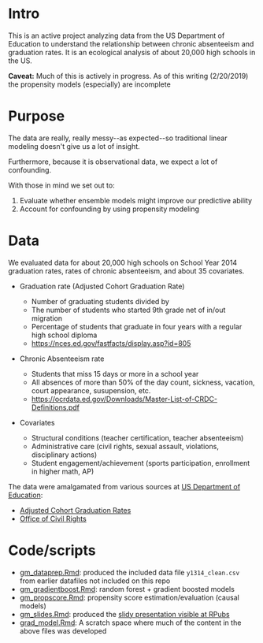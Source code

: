 # Intro

This is an active project analyzing data from the US Department of Education to understand the relationship between chronic absenteeism and graduation rates. It is an ecological analysis of about 20,000 high schools in the US.

**Caveat:** Much of this is actively in progress. As of this writing (2/20/2019) the propensity models (especially) are incomplete

# Purpose

The data are really, really messy--as expected--so traditional linear modeling doesn't give us a lot of insight. 

Furthermore, because it is observational data, we expect a lot of confounding.

With those in mind we set out to:

1. Evaluate whether ensemble models might improve our predictive ability
2. Account for confounding by using propensity modeling

# Data

We evaluated data for about 20,000 high schools on School Year 2014 graduation rates, rates of chronic absenteeism, and about 35 covariates.

- Graduation rate (Adjusted Cohort Graduation Rate)

  - Number of graduating students divided by
  - The number of students who started 9th grade net of in/out migration
  - Percentage of students that graduate in four years with a regular high school diploma
  - https://nces.ed.gov/fastfacts/display.asp?id=805
 
- Chronic Absenteeism rate
  - Students that miss 15 days or more in a school year
  - All absences of more than 50% of the day count, sickness, vacation, court appearance, susupension, etc.
  - https://ocrdata.ed.gov/Downloads/Master-List-of-CRDC-Definitions.pdf

- Covariates

  - Structural conditions (teacher certification, teacher absenteeism)
  - Administrative care (civil rights, sexual assault, violations, disciplinary actions)
  - Student engagement/achievement (sports participation, enrollment in higher math, AP)

The data were amalgamated from various sources at [US Department of Education](https://www2.ed.gov/about/inits/ed/edfacts/data-files/index.html):

- [Adjusted Cohort Graduation Rates](https://www2.ed.gov/about/inits/ed/edfacts/data-files/index.html#acgr)
- [Office of Civil Rights](https://ocrdata.ed.gov/)

# Code/scripts

- [gm_dataprep.Rmd](https://github.com/townleym/absenteeism-grad/blob/master/gm_dataprep.Rmd): produced the included data file `y1314_clean.csv` from earlier datafiles not included on this repo
- [gm_gradientboost.Rmd](https://github.com/townleym/absenteeism-grad/blob/master/gm_gradientboost.Rmd): random forest + gradient boosted models
- [gm_propscore.Rmd](https://github.com/townleym/absenteeism-grad/blob/master/gm_propscore.Rmd): propensity score estimation/evaluation (causal models)
- [gm_slides.Rmd](https://github.com/townleym/absenteeism-grad/blob/master/gm_slides.Rmd): produced the [slidy presentation visible at RPubs](http://rpubs.com/mtown/468907)
- [grad_model.Rmd](https://github.com/townleym/absenteeism-grad/blob/master/grad_model.Rmd): A scratch space where much of the content in the above files was developed

